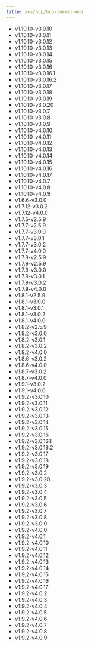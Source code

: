 ```yaml
---
title: aks/hcp/hcp-tunnel-end
---
```

- v1.10.10-v3.0.10
- v1.10.10-v3.0.11
- v1.10.10-v3.0.12
- v1.10.10-v3.0.13
- v1.10.10-v3.0.14
- v1.10.10-v3.0.15
- v1.10.10-v3.0.16
- v1.10.10-v3.0.16.1
- v1.10.10-v3.0.16.2
- v1.10.10-v3.0.17
- v1.10.10-v3.0.18
- v1.10.10-v3.0.19
- v1.10.10-v3.0.20
- v1.10.10-v3.0.7
- v1.10.10-v3.0.8
- v1.10.10-v3.0.9
- v1.10.10-v4.0.10
- v1.10.10-v4.0.11
- v1.10.10-v4.0.12
- v1.10.10-v4.0.13
- v1.10.10-v4.0.14
- v1.10.10-v4.0.15
- v1.10.10-v4.0.16
- v1.10.10-v4.0.17
- v1.10.10-v4.0.7
- v1.10.10-v4.0.8
- v1.10.10-v4.0.9
- v1.6.6-v3.0.0
- v1.7.12-v3.0.2
- v1.7.12-v4.0.0
- v1.7.5-v2.5.9
- v1.7.7-v2.5.9
- v1.7.7-v3.0.0
- v1.7.7-v3.0.1
- v1.7.7-v3.0.2
- v1.7.7-v4.0.0
- v1.7.8-v2.5.9
- v1.7.9-v2.5.9
- v1.7.9-v3.0.0
- v1.7.9-v3.0.1
- v1.7.9-v3.0.2
- v1.7.9-v4.0.0
- v1.8.1-v2.5.9
- v1.8.1-v3.0.0
- v1.8.1-v3.0.1
- v1.8.1-v3.0.2
- v1.8.1-v4.0.0
- v1.8.2-v2.5.9
- v1.8.2-v3.0.0
- v1.8.2-v3.0.1
- v1.8.2-v3.0.2
- v1.8.2-v4.0.0
- v1.8.6-v3.0.2
- v1.8.6-v4.0.0
- v1.8.7-v3.0.2
- v1.8.7-v4.0.0
- v1.9.1-v3.0.2
- v1.9.1-v4.0.0
- v1.9.2-v3.0.10
- v1.9.2-v3.0.11
- v1.9.2-v3.0.12
- v1.9.2-v3.0.13
- v1.9.2-v3.0.14
- v1.9.2-v3.0.15
- v1.9.2-v3.0.16
- v1.9.2-v3.0.16.1
- v1.9.2-v3.0.16.2
- v1.9.2-v3.0.17
- v1.9.2-v3.0.18
- v1.9.2-v3.0.19
- v1.9.2-v3.0.2
- v1.9.2-v3.0.20
- v1.9.2-v3.0.3
- v1.9.2-v3.0.4
- v1.9.2-v3.0.5
- v1.9.2-v3.0.6
- v1.9.2-v3.0.7
- v1.9.2-v3.0.8
- v1.9.2-v3.0.9
- v1.9.2-v4.0.0
- v1.9.2-v4.0.1
- v1.9.2-v4.0.10
- v1.9.2-v4.0.11
- v1.9.2-v4.0.12
- v1.9.2-v4.0.13
- v1.9.2-v4.0.14
- v1.9.2-v4.0.15
- v1.9.2-v4.0.16
- v1.9.2-v4.0.17
- v1.9.2-v4.0.2
- v1.9.2-v4.0.3
- v1.9.2-v4.0.4
- v1.9.2-v4.0.5
- v1.9.2-v4.0.6
- v1.9.2-v4.0.7
- v1.9.2-v4.0.8
- v1.9.2-v4.0.9
